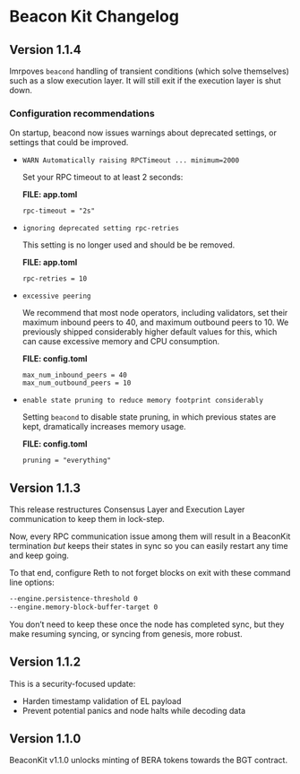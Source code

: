 # Beacon Kit Changelog


## Version 1.1.4

Imrpoves `beacond` handling of transient conditions (which solve themselves) such as a slow execution layer. It will still exit if the execution layer is shut down.

### Configuration recommendations

On startup, beacond now issues warnings about deprecated settings, or settings that could be improved.

* ```WARN Automatically raising RPCTimeout ... minimum=2000```

  Set your RPC timeout to at least 2 seconds:

  **FILE: app.toml**
  ```
  rpc-timeout = "2s"
  ```

* `ignoring deprecated setting rpc-retries`

  This setting is no longer used and should be be removed.

  **FILE: app.toml**
  ```
  rpc-retries = 10
  ```


* `excessive peering`

  We recommend that most node operators, including validators, set their maximum inbound peers to 40, and maximum outbound peers to 10.
  We previously shipped considerably higher default values for this, which can cause excessive memory and CPU consumption.

  **FILE: config.toml**
  ```
  max_num_inbound_peers = 40
  max_num_outbound_peers = 10
  ```
  
* `enable state pruning to reduce memory footprint considerably`

  Setting `beacond` to disable state pruning, in which previous states are kept, dramatically increases memory usage.
  
  **FILE: config.toml**
  ```
  pruning = "everything"
  ```




## Version 1.1.3

This release restructures Consensus Layer and Execution Layer communication to keep them in lock-step.

Now, every RPC communication issue among them will result in a BeaconKit termination *but* keeps their states in sync so you can easily restart any time and keep going.

To that end, configure Reth to not forget blocks on exit with these command line options:

```bash
--engine.persistence-threshold 0
--engine.memory-block-buffer-target 0
```

You don’t need to keep these once the node has completed sync, but they make resuming syncing, or syncing from genesis, more robust.


## Version 1.1.2

This is a security-focused update:
* Harden timestamp validation of EL payload
* Prevent potential panics and node halts while decoding data

## Version 1.1.0

BeaconKit v1.1.0 unlocks minting of BERA tokens towards the BGT contract.
